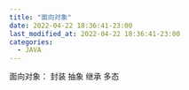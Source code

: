 ```yaml
---
title: "面向对象"
date: 2022-04-22 18:36:41-23:00
last_modified_at: 2022-04-22 18:36:41-23:00
categories:
  - JAVA
---
```


面向对象：
	封装
	抽象
	继承
	多态